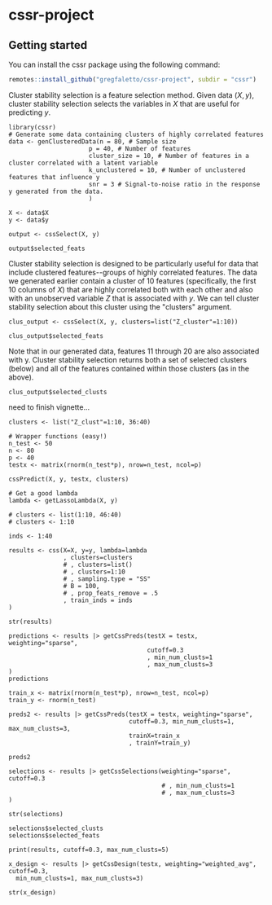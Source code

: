 # cssr-project

## Getting started

You can install the cssr package using the following command:

``` r
remotes::install_github("gregfaletto/cssr-project", subdir = "cssr")
```

Cluster stability selection is a feature selection method. Given data $(X, y)$, cluster stability selection selects the variables in $X$ that are useful for predicting $y$.


```{r}
library(cssr)
# Generate some data containing clusters of highly correlated features
data <- genClusteredData(n = 80, # Sample size
                      p = 40, # Number of features 
                      cluster_size = 10, # Number of features in a cluster correlated with a latent variable
                      k_unclustered = 10, # Number of unclustered features that influence y
                      snr = 3 # Signal-to-noise ratio in the response y generated from the data.
                      )

X <- data$X
y <- data$y

output <- cssSelect(X, y)

output$selected_feats
```

Cluster stability selection is designed to be particularly useful for data that include clustered features--groups of highly correlated features. The data we generated earlier contain a cluster of 10 features (specifically, the first 10 columns of $X$) that are highly correlated both with each other and also with an unobserved variable $Z$ that is associated with $y$. We can tell cluster stability selection about this cluster using the "clusters" argument.

```{r}
clus_output <- cssSelect(X, y, clusters=list("Z_cluster"=1:10))

clus_output$selected_feats
```

Note that in our generated data, features 11 through 20 are also associated with y. Cluster stability selection returns both a set of selected clusters (below) and all of the features contained within those clusters (as in the above).

```{r}
clus_output$selected_clusts
```

need to finish vignette...

```{r}
clusters <- list("Z_clust"=1:10, 36:40)

# Wrapper functions (easy!)
n_test <- 50
n <- 80
p <- 40
testx <- matrix(rnorm(n_test*p), nrow=n_test, ncol=p)

cssPredict(X, y, testx, clusters)

# Get a good lambda
lambda <- getLassoLambda(X, y)

# clusters <- list(1:10, 46:40)
# clusters <- 1:10

inds <- 1:40

results <- css(X=X, y=y, lambda=lambda
               , clusters=clusters
               # , clusters=list()
               # , clusters=1:10
               # , sampling.type = "SS"
               # B = 100,
               # , prop_feats_remove = .5
               , train_inds = inds
)

str(results)

predictions <- results |> getCssPreds(testX = testx, weighting="sparse",
                                      cutoff=0.3
                                      , min_num_clusts=1
                                      , max_num_clusts=3
)
predictions

train_x <- matrix(rnorm(n_test*p), nrow=n_test, ncol=p)
train_y <- rnorm(n_test)

preds2 <- results |> getCssPreds(testX = testx, weighting="sparse",
                                 cutoff=0.3, min_num_clusts=1, max_num_clusts=3,
                                 trainX=train_x
                                 , trainY=train_y)

preds2

selections <- results |> getCssSelections(weighting="sparse", cutoff=0.3
                                          # , min_num_clusts=1
                                          # , max_num_clusts=3
)

str(selections)

selections$selected_clusts
selections$selected_feats

print(results, cutoff=0.3, max_num_clusts=5)

x_design <- results |> getCssDesign(testx, weighting="weighted_avg", cutoff=0.3,
  min_num_clusts=1, max_num_clusts=3)

str(x_design)
```